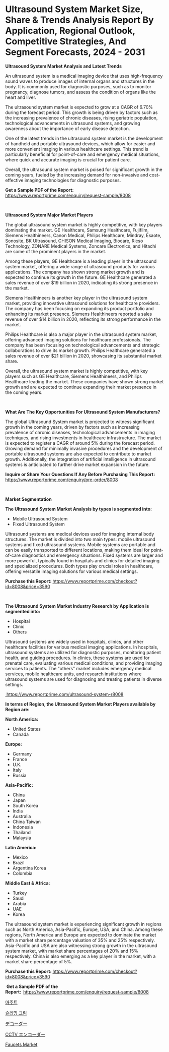 <p><h1>Ultrasound System Market Size, Share & Trends Analysis Report By Application, Regional Outlook, Competitive Strategies, And Segment Forecasts, 2024 - 2031</h1></p><p><strong>Ultrasound System Market Analysis and Latest Trends</strong></p>
<p><p>An ultrasound system is a medical imaging device that uses high-frequency sound waves to produce images of internal organs and structures in the body. It is commonly used for diagnostic purposes, such as to monitor pregnancy, diagnose tumors, and assess the condition of organs like the heart and liver.</p><p>The ultrasound system market is expected to grow at a CAGR of 6.70% during the forecast period. This growth is being driven by factors such as the increasing prevalence of chronic diseases, rising geriatric population, technological advancements in ultrasound systems, and growing awareness about the importance of early disease detection.</p><p>One of the latest trends in the ultrasound system market is the development of handheld and portable ultrasound devices, which allow for easier and more convenient imaging in various healthcare settings. This trend is particularly beneficial for point-of-care and emergency medical situations, where quick and accurate imaging is crucial for patient care.</p><p>Overall, the ultrasound system market is poised for significant growth in the coming years, fueled by the increasing demand for non-invasive and cost-effective imaging technologies for diagnostic purposes.</p></p>
<p><strong>Get a Sample PDF of the Report:&nbsp;</strong> <a href="https://www.reportprime.com/enquiry/request-sample/8008">https://www.reportprime.com/enquiry/request-sample/8008</a></p>
<p>&nbsp;</p>
<p><strong>Ultrasound System Major Market Players</strong></p>
<p><p>The global ultrasound system market is highly competitive, with key players dominating the market. GE Healthcare, Samsung Healthcare, Fujifilm, Siemens Healthineers, Canon Medical, Philips Healthcare, Mindray, Esaote, Sonosite, BK Ultrasound, CHISON Medical Imaging, Biocare, Ricso Technology, ZONARE Medical Systems, Zoncare Electronics, and Hitachi are some of the prominent players in the market.</p><p>Among these players, GE Healthcare is a leading player in the ultrasound system market, offering a wide range of ultrasound products for various applications. The company has shown strong market growth and is expected to continue its growth in the future. GE Healthcare generated a sales revenue of over $19 billion in 2020, indicating its strong presence in the market.</p><p>Siemens Healthineers is another key player in the ultrasound system market, providing innovative ultrasound solutions for healthcare providers. The company has been focusing on expanding its product portfolio and enhancing its market presence. Siemens Healthineers reported a sales revenue of over $14 billion in 2020, reflecting its strong performance in the market.</p><p>Philips Healthcare is also a major player in the ultrasound system market, offering advanced imaging solutions for healthcare professionals. The company has been focusing on technological advancements and strategic collaborations to drive its market growth. Philips Healthcare generated a sales revenue of over $21 billion in 2020, showcasing its substantial market share.</p><p>Overall, the ultrasound system market is highly competitive, with key players such as GE Healthcare, Siemens Healthineers, and Philips Healthcare leading the market. These companies have shown strong market growth and are expected to continue expanding their market presence in the coming years.</p></p>
<p>&nbsp;</p>
<p><strong>What Are The Key Opportunities For Ultrasound System Manufacturers?</strong></p>
<p><p>The global Ultrasound System market is projected to witness significant growth in the coming years, driven by factors such as increasing prevalence of chronic diseases, technological advancements in imaging techniques, and rising investments in healthcare infrastructure. The market is expected to register a CAGR of around 5% during the forecast period. Growing demand for minimally invasive procedures and the development of portable ultrasound systems are also expected to contribute to market growth. Additionally, the integration of artificial intelligence in ultrasound systems is anticipated to further drive market expansion in the future.</p></p>
<p><strong>Inquire or Share Your Questions If Any Before Purchasing This Report:</strong> <a href="https://www.reportprime.com/enquiry/pre-order/8008">https://www.reportprime.com/enquiry/pre-order/8008</a></p>
<p>&nbsp;</p>
<p><strong>Market Segmentation</strong></p>
<p><strong>The Ultrasound System Market Analysis by types is segmented into:</strong></p>
<p><ul><li>Mobile Ultrasound System</li><li>Fixed Ultrasound System</li></ul></p>
<p><p>Ultrasound systems are medical devices used for imaging internal body structures. The market is divided into two main types: mobile ultrasound systems and fixed ultrasound systems. Mobile systems are portable and can be easily transported to different locations, making them ideal for point-of-care diagnostics and emergency situations. Fixed systems are larger and more powerful, typically found in hospitals and clinics for detailed imaging and specialized procedures. Both types play crucial roles in healthcare, offering versatile imaging solutions for various medical settings.</p></p>
<p><strong>Purchase this Report:&nbsp;</strong><a href="https://www.reportprime.com/checkout?id=8008&price=3590">https://www.reportprime.com/checkout?id=8008&price=3590</a></p>
<p>&nbsp;</p>
<p><strong>The Ultrasound System Market Industry Research by Application is segmented into:</strong></p>
<p><ul><li>Hospital</li><li>Clinic</li><li>Others</li></ul></p>
<p><p>Ultrasound systems are widely used in hospitals, clinics, and other healthcare facilities for various medical imaging applications. In hospitals, ultrasound systems are utilized for diagnostic purposes, monitoring patient health, and guiding procedures. In clinics, these systems are used for prenatal care, evaluating various medical conditions, and providing imaging services to patients. The "others" market includes emergency medical services, mobile healthcare units, and research institutions where ultrasound systems are used for diagnosing and treating patients in diverse settings.</p></p>
<p><a href="https://www.reportprime.com/ultrasound-system-r8008">&nbsp;https://www.reportprime.com/ultrasound-system-r8008</a></p>
<p><strong>In terms of Region, the Ultrasound System Market Players available by Region are:</strong></p>
<p>
    <p> <strong> North America: </strong>
        <ul>
            <li>United States</li>
            <li>Canada</li>
        </ul>
        </p> 
    <p> <strong> Europe: </strong>
        <ul>
            <li>Germany</li>
            <li>France</li>
            <li>U.K.</li>
            <li>Italy</li>
            <li>Russia</li>
        </ul>
        </p> 
    <p> <strong> Asia-Pacific: </strong>
        <ul>
            <li>China</li>
            <li>Japan</li>
            <li>South Korea</li>
            <li>India</li>
            <li>Australia</li>
            <li>China Taiwan</li>
            <li>Indonesia</li>
            <li>Thailand</li>
            <li>Malaysia</li>
        </ul>
        </p> 
    <p> <strong> Latin America: </strong>
        <ul>
            <li>Mexico</li>
            <li>Brazil</li>
            <li>Argentina Korea</li>
            <li>Colombia</li>
        </ul>
        </p> 
    <p> <strong> Middle East & Africa: </strong>
        <ul>
            <li>Turkey</li>
            <li>Saudi</li>
            <li>Arabia</li>
            <li>UAE</li>
            <li>Korea</li>
        </ul>
    </p>
    </p>
<p><p>The ultrasound system market is experiencing significant growth in regions such as North America, Asia-Pacific, Europe, USA, and China. Among these regions, North America and Europe are expected to dominate the market with a market share percentage valuation of 35% and 25% respectively. Asia-Pacific and USA are also witnessing strong growth in the ultrasound system market, with market share percentages of 20% and 15% respectively. China is also emerging as a key player in the market, with a market share percentage of 5%.</p></p>
<p><strong>Purchase this Report: </strong><a href="https://www.reportprime.com/checkout?id=8008&price=3590">https://www.reportprime.com/checkout?id=8008&price=3590</a></p>
<p>&nbsp;<strong>Get a Sample PDF of the Report:&nbsp;&nbsp;</strong><a href="https://www.reportprime.com/enquiry/request-sample/8008">https://www.reportprime.com/enquiry/request-sample/8008</a></p>
<p><strong></strong></p>
<p><p><a href="https://github.com/EthaWolf/Market-Research-Report-List-1/blob/main/702178072774.md">마주트</a></p><p><a href="https://github.com/darrellockm3ytan895656/Market-Research-Report-List-1/blob/main/593275572773.md">슬리밍 크림</a></p><p><a href="https://github.com/RaeJenkins1952/Market-Research-Report-List-1/blob/main/580099476926.md">デコーダー</a></p><p><a href="https://github.com/andrade7361/Market-Research-Report-List-1/blob/main/884897376925.md">CCTV エンコーダー</a></p><p><a href="https://issuu.com/reportprime-2/docs/faucets-market-size-2030.pptx">Faucets Market</a></p></p>
